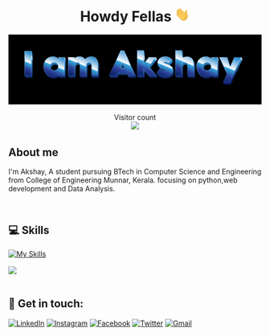 

<div align="center"> 
<h1>Howdy Fellas <img src="https://raw.githubusercontent.com/ABSphreak/ABSphreak/master/gifs/Hi.gif" width="30px"></h1>
</div>
<div align="center">
<img src="https://github.com/Akshay-s-nair/Akshay-s-nair/blob/main/me.gif.gif"/>
</div>
<p align="center"> 
  Visitor count<br>
  <img src="https://profile-counter.glitch.me/Akshay-s-nair/count.svg" />
</p>

## About me 

I'm Akshay, A student pursuing BTech in Computer Science and Engineering from College of Engineering Munnar, Kerala.
focusing on python,web development and Data Analysis.


</br>




## 💻 Skills
[![My Skills](https://skillicons.dev/icons?i=python,html,css,c,cpp,flask)]()

 <a href="https://github.com/Akshay-s-nair/github-readme-stats"><img align="center" src="https://github-readme-stats.vercel.app/api/top-langs/?username=Akshay-s-nair&layout=compact&theme=buefy&hide_border=true" /></a> 
 <br/>
 <br/>

## 📱 Get in touch:

[![LinkedIn](https://img.shields.io/badge/LinkedIn-0077B5?style=for-the-badge&logo=linkedin&logoColor=white)](https://github.com/Akshay-s-nair)
[![Instagram](https://img.shields.io/badge/Instagram-E4405F?style=for-the-badge&logo=instagram&logoColor=white)](https://instagram.com/a_kshay_nair_mzk?utm_medium=copy_link)
[![Facebook](https://img.shields.io/badge/Facebook-%231877F2.svg?style=for-the-badge&logo=Facebook&logoColor=white)](https://www.facebook.com/Akshay.snair.12345)
[![Twitter](https://img.shields.io/badge/Twitter-%231DA1F2.svg?style=for-the-badge&logo=Twitter&logoColor=white)](https://twitter.com/AkshayS46643537?t=6jlZZRQJ84DhntZIq9-agw&s=09)
[![Gmail](https://img.shields.io/badge/Gmail-D14836?style=for-the-badge&logo=gmail&logoColor=white)](mailto:akshaysnairunni@gmail.com)
<!---
Akshay-s-nair/Akshay-s-nair is a ✨ special ✨ repository because its `README.md` (this file) appears on your GitHub profile.
You can click the Preview link to take a look at your changes.
<img src="https://img.icons8.com/fluent/35/000000/linkedin-2.png"/>: www.linkedin.com/in/akshay-s-nair-90a591213

<img src="https://img.icons8.com/fluent/35/000000/instagram-new.png"/>: 

<img src="https://user-images.githubusercontent.com/94843189/155394274-2b66a81c-cc6f-4c7c-9942-55c9aa5901f8.png" width="30px"/> : 
--->
